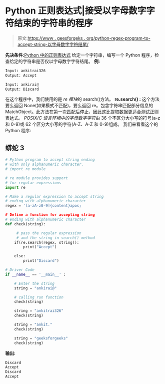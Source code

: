 # Python 正则表达式|接受以字母数字字符结束的字符串的程序

> 原文:[https://www . geesforgeks . org/python-regex-program-to-accept-string-以字母数字字符结尾/](https://www.geeksforgeeks.org/python-regex-program-to-accept-string-ending-with-alphanumeric-character/)

**先决条件:**[Python 中的正则表达式](https://www.geeksforgeeks.org/regular-expression-python-examples-set-1/)
给定一个字符串，编写一个 Python 程序，检查给定的字符串是否仅以字母数字字符结尾。
**例:**

```py
Input: ankitrai326
Output: Accept

Input: ankirai@
Output: Discard
```

在这个程序中，我们使用的是 *re 模块*的 search()方法。
**re.search() :** 这个方法要么返回 None(如果模式不匹配)，要么返回 re。包含字符串匹配部分信息的 MatchObject。此方法在第一次匹配后停止，因此这比提取数据更适合测试正则表达式。
*POSIX/C 语言环境中的字母数字字符*由 36 个不区分大小写的符号(a-z 和 0-9)或 62 个区分大小写的字符(A-Z、A-Z 和 0-9)组成。
我们来看看这个的 Python 程序:

## 蟒蛇 3

```py
# Python program to accept string ending
# with only alphanumeric character.
# import re module

# re module provides support
# for regular expressions
import re

# Make a regular expression to accept string
# ending with alphanumeric character
regex = '[a-zA-z0-9]{content}apos;

# Define a function for accepting string
# ending with alphanumeric character
def check(string):

     # pass the regular expression
     # and the string in search() method
    if(re.search(regex, string)):
        print("Accept")

    else:
        print("Discard")

# Driver Code
if __name__ == '__main__' :

    # Enter the string
    string = "ankirai@"

    # calling run function
    check(string)

    string = "ankitrai326"
    check(string)

    string = "ankit."
    check(string)

    string = "geeksforgeeks"
    check(string)
```

**输出:**

```py
Discard
Accept
Discard
Accept
```